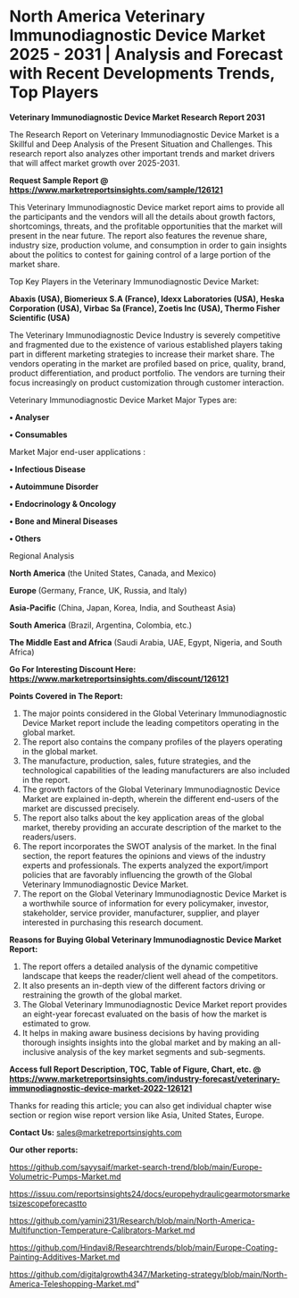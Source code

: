 # North America Veterinary Immunodiagnostic Device Market 2025 - 2031 | Analysis and Forecast with Recent Developments Trends, Top Players

<strong>Veterinary Immunodiagnostic Device Market Research Report 2031</strong>

The Research Report on Veterinary Immunodiagnostic Device Market is a Skillful and Deep Analysis of the Present Situation and Challenges. This research report also analyzes other important trends and market drivers that will affect market growth over 2025-2031.

<strong>Request Sample Report @ <a href=https://www.marketreportsinsights.com/sample/126121>https://www.marketreportsinsights.com/sample/126121</a></strong>

This Veterinary Immunodiagnostic Device market report aims to provide all the participants and the vendors will all the details about growth factors, shortcomings, threats, and the profitable opportunities that the market will present in the near future. The report also features the revenue share, industry size, production volume, and consumption in order to gain insights about the politics to contest for gaining control of a large portion of the market share.

Top Key Players in the Veterinary Immunodiagnostic Device Market:

<strong>Abaxis (USA), Biomerieux S.A (France), Idexx Laboratories (USA), Heska Corporation (USA), Virbac Sa (France), Zoetis Inc (USA), Thermo Fisher Scientific (USA)</strong>

The Veterinary Immunodiagnostic Device Industry is severely competitive and fragmented due to the existence of various established players taking part in different marketing strategies to increase their market share. The vendors operating in the market are profiled based on price, quality, brand, product differentiation, and product portfolio. The vendors are turning their focus increasingly on product customization through customer interaction.

Veterinary Immunodiagnostic Device Market Major Types are:

<strong>• Analyser

• Consumables</strong>

Market Major end-user applications :

<strong>• Infectious Disease

• Autoimmune Disorder

• Endocrinology & Oncology

• Bone and Mineral Diseases

• Others</strong>

Regional Analysis

</u><strong><b>North America</b></strong> (the United States, Canada, and Mexico)

<strong><b>Europe </b></strong>(Germany, France, UK, Russia, and Italy)

<strong><b>Asia-Pacific</b></strong> (China, Japan, Korea, India, and Southeast Asia)

<strong><b>South America</b></strong> (Brazil, Argentina, Colombia, etc.)

<strong><b>The Middle East and Africa</b></strong> (Saudi Arabia, UAE, Egypt, Nigeria, and South Africa)

<strong>Go For Interesting Discount Here: <a href=https://www.marketreportsinsights.com/discount/126121>https://www.marketreportsinsights.com/discount/126121</a></strong>

<strong>Points Covered in The Report:</strong>
<ol>
  <li>The major points considered in the Global Veterinary Immunodiagnostic Device Market report include the leading competitors operating in the global market.</li>
  <li>The report also contains the company profiles of the players operating in the global market.</li>
  <li>The manufacture, production, sales, future strategies, and the technological capabilities of the leading manufacturers are also included in the report.</li>
  <li>The growth factors of the Global Veterinary Immunodiagnostic Device Market are explained in-depth, wherein the different end-users of the market are discussed precisely.</li>
  <li>The report also talks about the key application areas of the global market, thereby providing an accurate description of the market to the readers/users.</li>
  <li>The report incorporates the SWOT analysis of the market. In the final section, the report features the opinions and views of the industry experts and professionals. The experts analyzed the export/import policies that are favorably influencing the growth of the Global Veterinary Immunodiagnostic Device Market.</li>
  <li>The report on the Global Veterinary Immunodiagnostic Device Market is a worthwhile source of information for every policymaker, investor, stakeholder, service provider, manufacturer, supplier, and player interested in purchasing this research document.</li>
</ol>
<strong>Reasons for Buying Global Veterinary Immunodiagnostic Device Market Report:</strong>

<ol>
  <li>The report offers a detailed analysis of the dynamic competitive landscape that keeps the reader/client well ahead of the competitors.</li>
  <li>It also presents an in-depth view of the different factors driving or restraining the growth of the global market.</li>
  <li>The Global Veterinary Immunodiagnostic Device Market report provides an eight-year forecast evaluated on the basis of how the market is estimated to grow.</li>
  <li>It helps in making aware business decisions by having providing thorough insights insights into the global market and by making an all-inclusive analysis of the key market segments and sub-segments.</li>
</ol>
<strong>Access full Report Description, TOC, Table of Figure, Chart, etc. @ <a href=https://www.marketreportsinsights.com/industry-forecast/veterinary-immunodiagnostic-device-market-2022-126121>https://www.marketreportsinsights.com/industry-forecast/veterinary-immunodiagnostic-device-market-2022-126121</a></strong>


Thanks for reading this article; you can also get individual chapter wise section or region wise report version like Asia, United States, Europe.

<strong>Contact Us:</strong>
sales@marketreportsinsights.com

<strong>Our other reports:</strong>

<a href=https://github.com/sayysaif/market-search-trend/blob/main/Europe-Volumetric-Pumps-Market.md>https://github.com/sayysaif/market-search-trend/blob/main/Europe-Volumetric-Pumps-Market.md</a>

<a href=https://issuu.com/reportsinsights24/docs/europehydraulicgearmotorsmarketsizescopeforecastto>https://issuu.com/reportsinsights24/docs/europehydraulicgearmotorsmarketsizescopeforecastto</a>

<a href=https://github.com/yamini231/Research/blob/main/North-America-Multifunction-Temperature-Calibrators-Market.md>https://github.com/yamini231/Research/blob/main/North-America-Multifunction-Temperature-Calibrators-Market.md</a>

<a href=https://github.com/Hindavi8/Researchtrends/blob/main/Europe-Coating-Painting-Additives-Market.md>https://github.com/Hindavi8/Researchtrends/blob/main/Europe-Coating-Painting-Additives-Market.md</a>

<a href=https://github.com/digitalgrowth4347/Marketing-strategy/blob/main/North-America-Teleshopping-Market.md>https://github.com/digitalgrowth4347/Marketing-strategy/blob/main/North-America-Teleshopping-Market.md</a>"
